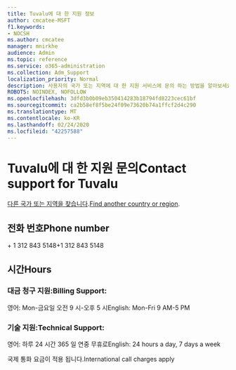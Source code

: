 ```yaml
---
title: Tuvalu에 대 한 지원 정보
author: cmcatee-MSFT
f1.keywords:
- NOCSH
ms.author: cmcatee
manager: mnirkhe
audience: Admin
ms.topic: reference
ms.service: o365-administration
ms.collection: Adm_Support
localization_priority: Normal
description: 사용자의 국가 또는 지역에 대 한 지원 서비스에 문의 하는 방법을 알아보세요.
ROBOTS: NOINDEX, NOFOLLOW
ms.openlocfilehash: 3dfd3b0b09eb350414283b18794fd8223cec61bf
ms.sourcegitcommit: ca2b58ef8f5be24f09e73620b74a1ffcf2d4c290
ms.translationtype: MT
ms.contentlocale: ko-KR
ms.lasthandoff: 02/24/2020
ms.locfileid: "42257588"
---
```

# <a name="contact-support-for-tuvalu"></a><span data-ttu-id="11a02-103">Tuvalu에 대 한 지원 문의</span><span class="sxs-lookup"><span data-stu-id="11a02-103">Contact support for Tuvalu</span></span>

<span data-ttu-id="11a02-104">[다른 국가 또는 지역을 찾습니다](../contact-support-for-business-products.md).</span><span class="sxs-lookup"><span data-stu-id="11a02-104">[Find another country or region](../contact-support-for-business-products.md).</span></span>

## <a name="phone-number"></a><span data-ttu-id="11a02-105">전화 번호</span><span class="sxs-lookup"><span data-stu-id="11a02-105">Phone number</span></span>
<span data-ttu-id="11a02-106">+ 1 312 843 5148</span><span class="sxs-lookup"><span data-stu-id="11a02-106">+1 312 843 5148</span></span>

## <a name="hours"></a><span data-ttu-id="11a02-107">시간</span><span class="sxs-lookup"><span data-stu-id="11a02-107">Hours</span></span>
### <a name="billing-support"></a><span data-ttu-id="11a02-108">대금 청구 지원:</span><span class="sxs-lookup"><span data-stu-id="11a02-108">Billing Support:</span></span>

<span data-ttu-id="11a02-109">영어: Mon-금요일 오전 9 시-오후 5 시</span><span class="sxs-lookup"><span data-stu-id="11a02-109">English: Mon-Fri 9 AM-5 PM</span></span>

### <a name="technical-support"></a><span data-ttu-id="11a02-110">기술 지원:</span><span class="sxs-lookup"><span data-stu-id="11a02-110">Technical Support:</span></span>

<span data-ttu-id="11a02-111">영어: 하루 24 시간 365 일 연중 무휴로</span><span class="sxs-lookup"><span data-stu-id="11a02-111">English: 24 hours a day, 7 days a week</span></span>

<span data-ttu-id="11a02-112">국제 통화 요금이 적용 됩니다.</span><span class="sxs-lookup"><span data-stu-id="11a02-112">International call charges apply</span></span>